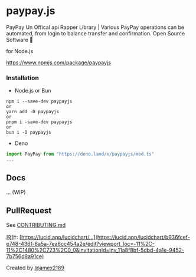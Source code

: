 # paypay.js
PayPay Un Offical api Rapper Library | Various PayPay operations can be automated, from login to balance transfer and confirmation.
Open Source Software 🎁

for Node.js

https://www.npmjs.com/package/paypayjs

### Installation

- Node.js or Bun
```shell
npm i --save-dev paypayjs
or
yarn add -D paypayjs
or
pnpm i -save-dev paypayjs
or
bun i -D paypayjs
```

- Deno
```typescript
import PayPay from "https://deno.land/x/paypayjs/mod.ts"
...
```

## Docs
... (WIP)

## PullRequest
See [CONTRIBUTING.md](./CONTRIBUTING.md)

設計: [https://lucid.app/lucidchart/...](https://lucid.app/lucidchart/b936fcef-e748-436f-8a5a-7ea6cc454a2e/edit?viewport_loc=-11%2C-11%2C1480%2C723%2C0_0&invitationId=inv_11a8f8bf-5dbd-4a1e-9452-7b756d8a91ce)

Created by [@amex2189](https://ame-x.net)
